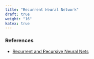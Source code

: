 ```yaml
---
title: "Recurrent Neural Network"
draft: true
weight: "16"
katex: true
---
```


### References
- [Recurrent and Recursive Neural Nets](http://www.deeplearningbook.org/contents/rnn.html)
